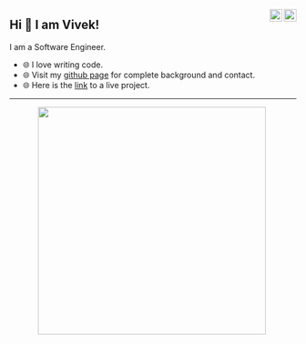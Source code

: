 <a href="https://www.linkedin.com/in/vivekkhatri007" target="_blank" rel="nofollow"><img align="right" alt="Vivek's Linkdein" width="22px" src="https://cdn.jsdelivr.net/npm/simple-icons@v3/icons/linkedin.svg" /></a><a href="https://vivektalkstech.hashnode.dev" target="_blank" rel="nofollow"><img align="right" alt="Vivek's Tech Blog" width="22px" src="https://cdn.jsdelivr.net/npm/simple-icons@8.2.0/icons/hashnode.svg" /></a>

## Hi 👋 I am Vivek! 
I am a Software Engineer. 

- 🌐 I love writing code.
- 🌐 Visit my [github page](https://vivek378521.github.io/) for complete background and contact.
- 🌐 Here is the [link](https://epoch-converter.onrender.com/docs) to a live project.

---
<p align = "center">
  <img src = "https://github-readme-stats.vercel.app/api?username=vivek378521&show_icons=true&theme=bear" width = 400>
  <img src = "https://komarev.com/ghpvc/?username=vivek378521&style=flat-square&color=blue" alt="">
</p>

